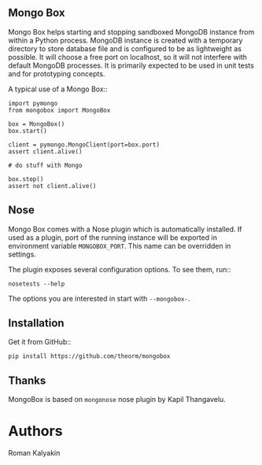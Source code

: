 Mongo Box
---------

Mongo Box helps starting and stopping sandboxed MongoDB instance
from within a Python process. MongoDB instance is created with a
temporary directory to store database file and is configured to
be as lightweight as possible. It will choose a free port on localhost, 
so it will not interfere with default MongoDB processes. 
It is primarily expected to be used in unit tests and for prototyping concepts.

A typical use of a Mongo Box::

    import pymongo
    from mongobox import MongoBox

    box = MongoBox()
    box.start()

    client = pymongo.MongoClient(port=box.port) 
    assert client.alive()

    # do stuff with Mongo

    box.stop()
    assert not client.alive()

Nose
----

Mongo Box comes with a Nose plugin which is automatically installed.
If used as a plugin, port of the running instance will be exported
in environment variable `MONGOBOX_PORT`. This name can be overridden
in settings.

The plugin exposes several configuration options. To see them, run::

    nosetests --help

The options you are interested in start with `--mongobox-`.

Installation
------------

Get it from GitHub::
    
    pip install https://github.com/theorm/mongobox


Thanks
------

MongoBox is based on `mongonose` nose plugin by Kapil Thangavelu.

Authors
=======

 Roman Kalyakin 





